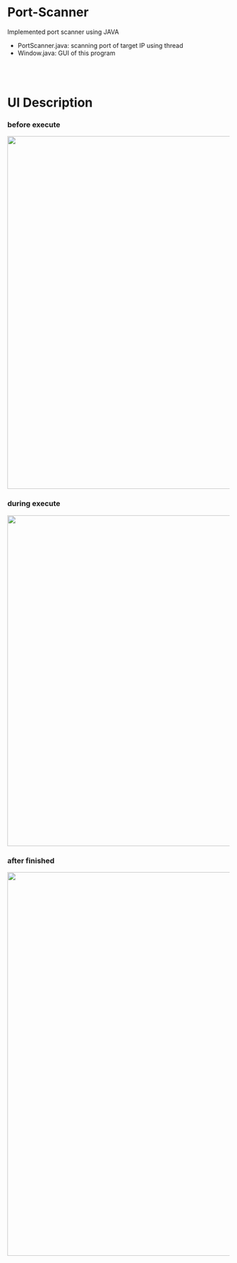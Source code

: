 # Port-Scanner
Implemented port scanner using JAVA

- PortScanner.java: scanning port of target IP using thread
- Window.java: GUI of this program  

<br><br>

# UI Description
### before execute
<img src="https://user-images.githubusercontent.com/67621291/210784648-0aefbebf-d05c-41a1-8608-376709281832.png" width="800">

### during execute
<img src="https://user-images.githubusercontent.com/67621291/210784661-c97beec3-9b17-4762-a310-73d9bc75ca6e.png" width="750">

### after finished 
<img src="https://user-images.githubusercontent.com/67621291/210784702-1ffbb724-514f-451e-a5dd-cf63aa4312a6.png" width="870">
